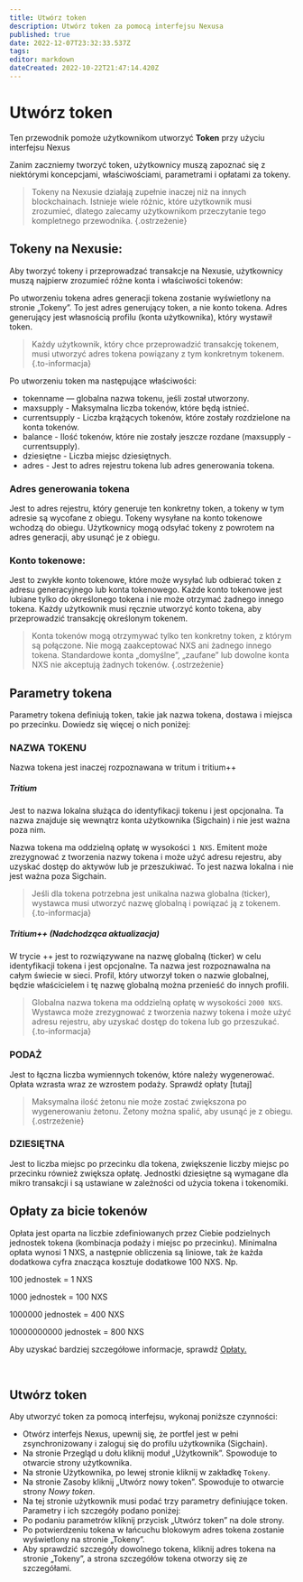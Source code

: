 ```yaml
---
title: Utwórz token
description: Utwórz token za pomocą interfejsu Nexusa
published: true
date: 2022-12-07T23:32:33.537Z
tags: 
editor: markdown
dateCreated: 2022-10-22T21:47:14.420Z
---
```


# Utwórz token

Ten przewodnik pomoże użytkownikom utworzyć **Token** przy użyciu interfejsu Nexus

Zanim zaczniemy tworzyć token, użytkownicy muszą zapoznać się z niektórymi koncepcjami, właściwościami, parametrami i opłatami za tokeny.

> Tokeny na Nexusie działają zupełnie inaczej niż na innych blockchainach. Istnieje wiele różnic, które użytkownik musi zrozumieć, dlatego zalecamy użytkownikom przeczytanie tego kompletnego przewodnika.
{.ostrzeżenie}


## Tokeny na Nexusie:

Aby tworzyć tokeny i przeprowadzać transakcje na Nexusie, użytkownicy muszą najpierw zrozumieć różne konta i właściwości tokenów:

Po utworzeniu tokena adres generacji tokena zostanie wyświetlony na stronie „Tokeny”. To jest adres generujący token, a nie konto tokena. Adres generujący jest własnością profilu (konta użytkownika), który wystawił token.

> Każdy użytkownik, który chce przeprowadzić transakcję tokenem, musi utworzyć adres tokena powiązany z tym konkretnym tokenem.
{.to-informacja}

Po utworzeniu token ma następujące właściwości:
- tokenname — globalna nazwa tokenu, jeśli został utworzony.
- maxsupply - Maksymalna liczba tokenów, które będą istnieć.
- currentsupply - Liczba krążących tokenów, które zostały rozdzielone na konta tokenów.
- balance - Ilość tokenów, które nie zostały jeszcze rozdane (maxsupply - currentsupply).
- dziesiętne - Liczba miejsc dziesiętnych.
- adres - Jest to adres rejestru tokena lub adres generowania tokena.

### Adres generowania tokena

Jest to adres rejestru, który generuje ten konkretny token, a tokeny w tym adresie są wycofane z obiegu. Tokeny wysyłane na konto tokenowe wchodzą do obiegu. Użytkownicy mogą odsyłać tokeny z powrotem na adres generacji, aby usunąć je z obiegu.

### Konto tokenowe:

Jest to zwykłe konto tokenowe, które może wysyłać lub odbierać token z adresu generacyjnego lub konta tokenowego. Każde konto tokenowe jest lubiane tylko do określonego tokena i nie może otrzymać żadnego innego tokena. Każdy użytkownik musi ręcznie utworzyć konto tokena, aby przeprowadzić transakcję określonym tokenem.


> Konta tokenów mogą otrzymywać tylko ten konkretny token, z którym są połączone. Nie mogą zaakceptować NXS ani żadnego innego tokena. Standardowe konta „domyślne”, „zaufane” lub dowolne konta NXS nie akceptują żadnych tokenów.
{.ostrzeżenie}


## Parametry tokena

Parametry tokena definiują token, takie jak nazwa tokena, dostawa i miejsca po przecinku. Dowiedz się więcej o nich poniżej:

### NAZWA TOKENU

Nazwa tokena jest inaczej rozpoznawana w tritum i tritium++

##### Tritium

Jest to nazwa lokalna służąca do identyfikacji tokenu i jest opcjonalna. Ta nazwa znajduje się wewnątrz konta użytkownika (Sigchain) i nie jest ważna poza nim.

Nazwa tokena ma oddzielną opłatę w wysokości `1 NXS`. Emitent może zrezygnować z tworzenia nazwy tokena i może użyć adresu rejestru, aby uzyskać dostęp do aktywów lub je przeszukiwać. To jest nazwa lokalna i nie jest ważna poza Sigchain.

> Jeśli dla tokena potrzebna jest unikalna nazwa globalna (ticker), wystawca musi utworzyć nazwę globalną i powiązać ją z tokenem.
{.to-informacja}


##### Tritium++ (Nadchodząca aktualizacja)

W trycie ++ jest to rozwiązywane na nazwę globalną (ticker) w celu identyfikacji tokena i jest opcjonalne. Ta nazwa jest rozpoznawalna na całym świecie w sieci. Profil, który utworzył token o nazwie globalnej, będzie właścicielem i tę nazwę globalną można przenieść do innych profili.

> Globalna nazwa tokena ma oddzielną opłatę w wysokości `2000 NXS`. Wystawca może zrezygnować z tworzenia nazwy tokena i może użyć adresu rejestru, aby uzyskać dostęp do tokena lub go przeszukać.
{.to-informacja}

### PODAŻ

Jest to łączna liczba wymiennych tokenów, które należy wygenerować. Opłata wzrasta wraz ze wzrostem podaży. Sprawdź opłaty [tutaj]

> Maksymalna ilość żetonu nie może zostać zwiększona po wygenerowaniu żetonu. Żetony można spalić, aby usunąć je z obiegu.
{.ostrzeżenie}

### DZIESIĘTNA

Jest to liczba miejsc po przecinku dla tokena, zwiększenie liczby miejsc po przecinku również zwiększa opłatę. Jednostki dziesiętne są wymagane dla mikro transakcji i są ustawiane w zależności od użycia tokena i tokenomiki.


## Opłaty za bicie tokenów

Opłata jest oparta na liczbie zdefiniowanych przez Ciebie podzielnych jednostek tokena (kombinacja podaży i miejsc po przecinku). Minimalna opłata wynosi 1 NXS, a następnie obliczenia są liniowe, tak że każda dodatkowa cyfra znacząca kosztuje dodatkowe 100 NXS. Np.

100 jednostek = 1 NXS

1000 jednostek = 100 NXS

1000000 jednostek = 400 NXS

10000000000 jednostek = 800 NXS

Aby uzyskać bardziej szczegółowe informacje, sprawdź [Opłaty.](/pl/economics/fees)

&nbsp;

## Utwórz token

Aby utworzyć token za pomocą interfejsu, wykonaj poniższe czynności:

* Otwórz interfejs Nexus, upewnij się, że portfel jest w pełni zsynchronizowany i zaloguj się do profilu użytkownika (Sigchain).
* Na stronie Przegląd u dołu kliknij moduł „Użytkownik”. Spowoduje to otwarcie strony użytkownika.
* Na stronie Użytkownika, po lewej stronie kliknij w zakładkę `Tokeny`.
* Na stronie Zasoby kliknij „Utwórz nowy token”. Spowoduje to otwarcie strony *Nowy token*.
* Na tej stronie użytkownik musi podać trzy parametry definiujące token. Parametry i ich szczegóły podano poniżej:
* Po podaniu parametrów kliknij przycisk „Utwórz token” na dole strony.
* Po potwierdzeniu tokena w łańcuchu blokowym adres tokena zostanie wyświetlony na stronie „Tokeny”.
* Aby sprawdzić szczegóły dowolnego tokena, kliknij adres tokena na stronie „Tokeny”, a strona szczegółów tokena otworzy się ze szczegółami.